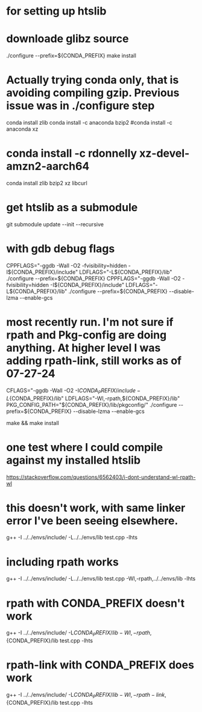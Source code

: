 # for setting up htslib 




# downloade glibz source
./configure  --prefix=${CONDA_PREFIX}
make install

# Actually trying conda only, that is avoiding compiling gzip. Previous issue was in ./configure step
conda install zlib
 conda install -c anaconda bzip2 
 #conda install -c anaconda xz 
#  conda install -c rdonnelly xz-devel-amzn2-aarch64 

conda install zlib bzip2 xz libcurl

  
# get htslib as a submodule
git submodule update --init --recursive

# with gdb debug flags
CPPFLAGS="-ggdb -Wall -O2 -fvisibility=hidden -I${CONDA_PREFIX}/include" LDFLAGS="-L${CONDA_PREFIX}/lib" ./configure --prefix=${CONDA_PREFIX}
CPPFLAGS="-ggdb -Wall -O2 -fvisibility=hidden -I${CONDA_PREFIX}/include" LDFLAGS="-L${CONDA_PREFIX}/lib" ./configure --prefix=${CONDA_PREFIX}  --disable-lzma --enable-gcs


# most recently run. I'm not sure if rpath and Pkg-config are doing anything. At higher level I was adding rpath-link, still works as of 07-27-24
CFLAGS="-ggdb -Wall -O2 -I${CONDA_PREFIX}/include -L${CONDA_PREFIX}/lib" LDFLAGS="-Wl,-rpath,${CONDA_PREFIX}/lib" PKG_CONFIG_PATH="${CONDA_PREFIX}/lib/pkgconfig/" ./configure --prefix=${CONDA_PREFIX}  --disable-lzma --enable-gcs


make && make install

# one test where I could compile against my installed htslib
https://stackoverflow.com/questions/6562403/i-dont-understand-wl-rpath-wl
# this doesn't work, with same linker error I've been seeing elsewhere.
g++ -I ../../envs/include/ -L../../envs/lib test.cpp -lhts

# including rpath works
g++ -I ../../envs/include/ -L../../envs/lib test.cpp -Wl,-rpath,../../envs/lib -lhts

# rpath with CONDA_PREFIX doesn't work
g++ -I ../../envs/include/ -L${CONDA_PREFIX}/lib -Wl,-rpath,${CONDA_PREFIX}/lib test.cpp -lhts
# rpath-link with CONDA_PREFIX does work
g++ -I ../../envs/include/ -L${CONDA_PREFIX}/lib -Wl,-rpath-link,${CONDA_PREFIX}/lib test.cpp -lhts


